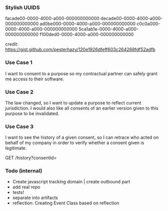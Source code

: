 ### Stylish UUIDS
facade00-0000-4000-a000-000000000000
decade00-0000-4000-a000-000000000000
ad0be000-0000-4000-a000-000000000000
c0c0a000-0000-4000-a000-000000000000
5ca1ab1e-0000-4000-a000-000000000000
f100ded0-0000-4000-a000-000000000000

credit: https://gist.github.com/pesterhazy/120e1926dfeff603c264268fdf52adfb
### Use Case 1
I want to consent to a purpose so my contractual partner can safely grant me access to their software.


### Use Case 2
The law changed, so I want to update a purpose to reflect current jurisdiction. 
I would also like all consents of an earlier version given to this purpose to be invalidated.



### Use Case 3
I want to see the history of a given consent, so I can retrace who acted on behalf of my company in order to verify whether a consent given is legitimate.

GET /history?consentId=

### Todo (internal)
- Create javascript tracking domain | create outbound part
- add real repo
- tests!
- separate into artifacts
- reflection: Creating Event Class based on reflection